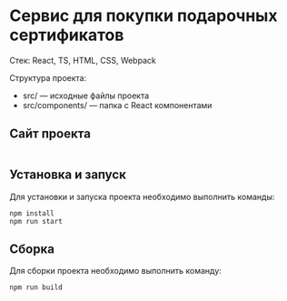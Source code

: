 # Сервис для покупки подарочных сертификатов

Стек: React, TS, HTML, CSS, Webpack 

Структура проекта:
- src/ — исходные файлы проекта
- src/components/ — папка с React компонентами

## Сайт проекта

```

```

## Установка и запуск
Для установки и запуска проекта необходимо выполнить команды:

```
npm install
npm run start
```

## Сборка
Для сборки проекта необходимо выполнить команду:

```
npm run build
```
